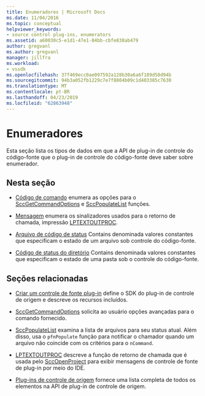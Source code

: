 ```yaml
---
title: Enumeradores | Microsoft Docs
ms.date: 11/04/2016
ms.topic: conceptual
helpviewer_keywords:
- source control plug-ins, enumerators
ms.assetid: a60030c5-e1d1-47e1-84bb-cbfe838ab479
author: gregvanl
ms.author: gregvanl
manager: jillfra
ms.workload:
- vssdk
ms.openlocfilehash: 37f469ecc0ae097592a128b30a6a6f189d58d94b
ms.sourcegitcommit: 94b3a052fb1229c7e7f8804b09c1d403385c7630
ms.translationtype: MT
ms.contentlocale: pt-BR
ms.lasthandoff: 04/23/2019
ms.locfileid: "62863948"
---
```

# <a name="enumerators"></a>Enumeradores
Esta seção lista os tipos de dados em que a API de plug-in de controle do código-fonte que o plug-in de controle do código-fonte deve saber sobre enumerador.

## <a name="in-this-section"></a>Nesta seção
- [Código de comando](../extensibility/command-code-enumerator.md) enumera as opções para o [SccGetCommandOptions](../extensibility/sccgetcommandoptions-function.md) e [SccPopulateList](../extensibility/sccpopulatelist-function.md) funções.

- [Mensagem](../extensibility/message-enumerator.md) enumera os sinalizadores usados para o retorno de chamada, impressão [LPTEXTOUTPROC](../extensibility/lptextoutproc.md).

- [Arquivo de código de status](../extensibility/file-status-code-enumerator.md) Contains denominada valores constantes que especificam o estado de um arquivo sob controle do código-fonte.

- [Código de status do diretório](../extensibility/directory-status-code-enumerator.md) Contains denominada valores constantes que especificam o estado de uma pasta sob o controle do código-fonte.

## <a name="related-sections"></a>Seções relacionadas
- [Criar um controle de fonte plug-in](../extensibility/internals/creating-a-source-control-plug-in.md) define o SDK do plug-in de controle de origem e descreve os recursos incluídos.

- [SccGetCommandOptions](../extensibility/sccgetcommandoptions-function.md) solicita ao usuário opções avançadas para o comando fornecido.

- [SccPopulateList](../extensibility/sccpopulatelist-function.md) examina a lista de arquivos para seu status atual. Além disso, usa o `pfnPopulate` função para notificar o chamador quando um arquivo não coincide com os critérios para o `nCommand`.

- [LPTEXTOUTPROC](../extensibility/lptextoutproc.md) descreve a função de retorno de chamada que é usada pelo [SccOpenProject](../extensibility/sccopenproject-function.md) para exibir mensagens de controle de fonte de plug-in por meio do IDE.

- [Plug-ins de controle de origem](../extensibility/source-control-plug-ins.md) fornece uma lista completa de todos os elementos na API de plug-in de controle de origem.